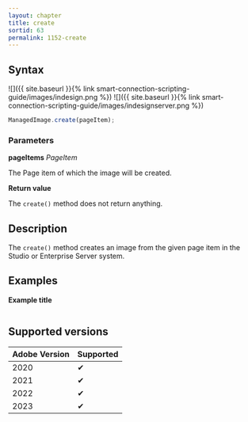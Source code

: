 ```yaml
---
layout: chapter
title: create
sortid: 63
permalink: 1152-create
---
```


## Syntax

![]({{ site.baseurl }}{% link smart-connection-scripting-guide/images/indesign.png %}) ![]({{ site.baseurl }}{% link smart-connection-scripting-guide/images/indesignserver.png %})

```javascript
ManagedImage.create(pageItem);
```

### Parameters

**pageItems** _PageItem_

The Page item of which the image will be created.

**Return value**

The `create()` method does not return anything.

## Description

The `create()` method creates an image from the given page item in the Studio or Enterprise Server system.

## Examples

**Example title**

```javascript

```

## Supported versions

| Adobe Version | Supported |
| ------------- | --------- |
| 2020          | ✔         |
| 2021          | ✔         |
| 2022          | ✔         |
| 2023          | ✔         |
